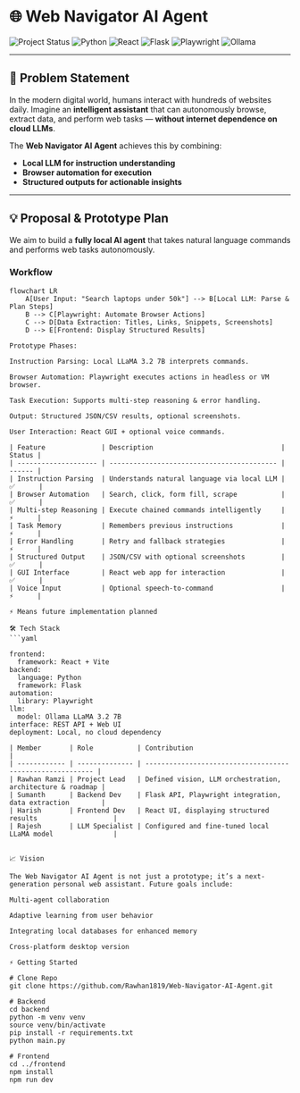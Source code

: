 
# 🌐 Web Navigator AI Agent

![Project Status](https://img.shields.io/badge/status-Prototype-blue)
![Python](https://img.shields.io/badge/Python-3.11-blue)
![React](https://img.shields.io/badge/React-18-blue)
![Flask](https://img.shields.io/badge/Flask-2.3-blue)
![Playwright](https://img.shields.io/badge/Playwright-Automation-blue)
![Ollama](https://img.shields.io/badge/LLM-Ollama-blue)

---

## 📌 Problem Statement
In the modern digital world, humans interact with hundreds of websites daily. Imagine an **intelligent assistant** that can autonomously browse, extract data, and perform web tasks — **without internet dependence on cloud LLMs**.  

The **Web Navigator AI Agent** achieves this by combining:  
- **Local LLM for instruction understanding**  
- **Browser automation for execution**  
- **Structured outputs for actionable insights**

---

## 💡 Proposal & Prototype Plan

We aim to build a **fully local AI agent** that takes natural language commands and performs web tasks autonomously.  

### Workflow

```mermaid
flowchart LR
    A[User Input: "Search laptops under 50k"] --> B[Local LLM: Parse & Plan Steps]
    B --> C[Playwright: Automate Browser Actions]
    C --> D[Data Extraction: Titles, Links, Snippets, Screenshots]
    D --> E[Frontend: Display Structured Results]

Prototype Phases:

Instruction Parsing: Local LLaMA 3.2 7B interprets commands.

Browser Automation: Playwright executes actions in headless or VM browser.

Task Execution: Supports multi-step reasoning & error handling.

Output: Structured JSON/CSV results, optional screenshots.

User Interaction: React GUI + optional voice commands.

| Feature              | Description                                | Status |
| -------------------- | ------------------------------------------ | ------ |
| Instruction Parsing  | Understands natural language via local LLM | ✅      |
| Browser Automation   | Search, click, form fill, scrape           | ✅      |
| Multi-step Reasoning | Execute chained commands intelligently     | ⚡      |
| Task Memory          | Remembers previous instructions            | ⚡      |
| Error Handling       | Retry and fallback strategies              | ⚡      |
| Structured Output    | JSON/CSV with optional screenshots         | ✅      |
| GUI Interface        | React web app for interaction              | ✅      |
| Voice Input          | Optional speech-to-command                 | ⚡      |

⚡ Means future implementation planned

🛠️ Tech Stack
```yaml

frontend:
  framework: React + Vite
backend:
  language: Python
  framework: Flask
automation:
  library: Playwright
llm:
  model: Ollama LLaMA 3.2 7B
interface: REST API + Web UI
deployment: Local, no cloud dependency

| Member       | Role           | Contribution                                              |
| ------------ | -------------- | --------------------------------------------------------- |
| Rawhan Ramzi | Project Lead   | Defined vision, LLM orchestration, architecture & roadmap |
| Sumanth      | Backend Dev    | Flask API, Playwright integration, data extraction        |
| Harish       | Frontend Dev   | React UI, displaying structured results                   |
| Rajesh       | LLM Specialist | Configured and fine-tuned local LLaMA model               |


📈 Vision

The Web Navigator AI Agent is not just a prototype; it’s a next-generation personal web assistant. Future goals include:

Multi-agent collaboration

Adaptive learning from user behavior

Integrating local databases for enhanced memory

Cross-platform desktop version

⚡ Getting Started

# Clone Repo
git clone https://github.com/Rawhan1819/Web-Navigator-AI-Agent.git

# Backend
cd backend
python -m venv venv
source venv/bin/activate
pip install -r requirements.txt
python main.py

# Frontend
cd ../frontend
npm install
npm run dev
